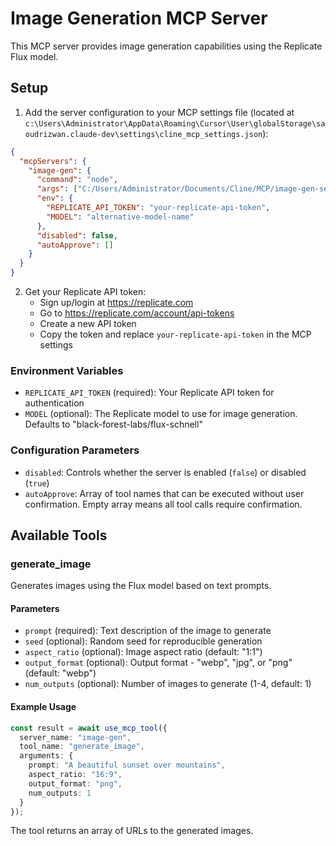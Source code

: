# Image Generation MCP Server

This MCP server provides image generation capabilities using the Replicate Flux model.

## Setup

1. Add the server configuration to your MCP settings file (located at `c:\Users\Administrator\AppData\Roaming\Cursor\User\globalStorage\saoudrizwan.claude-dev\settings\cline_mcp_settings.json`):

```json
{
  "mcpServers": {
    "image-gen": {
      "command": "node",
      "args": ["C:/Users/Administrator/Documents/Cline/MCP/image-gen-server/build/index.js"],
      "env": {
        "REPLICATE_API_TOKEN": "your-replicate-api-token",
        "MODEL": "alternative-model-name"
      },
      "disabled": false,
      "autoApprove": []
    }
  }
}
```

2. Get your Replicate API token:
   - Sign up/login at https://replicate.com
   - Go to https://replicate.com/account/api-tokens
   - Create a new API token
   - Copy the token and replace `your-replicate-api-token` in the MCP settings

### Environment Variables

- `REPLICATE_API_TOKEN` (required): Your Replicate API token for authentication
- `MODEL` (optional): The Replicate model to use for image generation. Defaults to "black-forest-labs/flux-schnell"

### Configuration Parameters

- `disabled`: Controls whether the server is enabled (`false`) or disabled (`true`)
- `autoApprove`: Array of tool names that can be executed without user confirmation. Empty array means all tool calls require confirmation.

## Available Tools

### generate_image

Generates images using the Flux model based on text prompts.

#### Parameters

- `prompt` (required): Text description of the image to generate
- `seed` (optional): Random seed for reproducible generation
- `aspect_ratio` (optional): Image aspect ratio (default: "1:1")
- `output_format` (optional): Output format - "webp", "jpg", or "png" (default: "webp")
- `num_outputs` (optional): Number of images to generate (1-4, default: 1)

#### Example Usage

```typescript
const result = await use_mcp_tool({
  server_name: "image-gen",
  tool_name: "generate_image",
  arguments: {
    prompt: "A beautiful sunset over mountains",
    aspect_ratio: "16:9",
    output_format: "png",
    num_outputs: 1
  }
});
```

The tool returns an array of URLs to the generated images.

